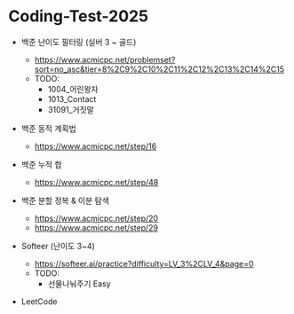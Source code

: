 # Coding-Test-2025

- 백준 난이도 필터링 (실버 3 ~ 골드)
    - https://www.acmicpc.net/problemset?sort=no_asc&tier=8%2C9%2C10%2C11%2C12%2C13%2C14%2C15
    - TODO:
        - 1004_어린왕자
        - 1013_Contact
        - 31091_거짓말

- 백준 동적 계획법
    - https://www.acmicpc.net/step/16

- 백준 누적 합
    - https://www.acmicpc.net/step/48

- 백준 분할 정복 & 이분 탐색
    - https://www.acmicpc.net/step/20
    - https://www.acmicpc.net/step/29

- Softeer (난이도 3~4)
    - https://softeer.ai/practice?difficulty=LV_3%2CLV_4&page=0
    - TODO:
        - 선물나눠주기 Easy

- LeetCode